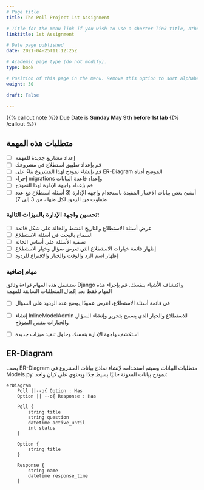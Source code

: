 ```yaml
---
# Page title
title: The Poll Project 1st Assignment

# Title for the menu link if you wish to use a shorter link title, otherwise remove this option.
linktitle: 1st Assignment

# Date page published
date: 2021-04-25T11:12:25Z

# Academic page type (do not modify).
type: book

# Position of this page in the menu. Remove this option to sort alphabetically.
weight: 30

draft: False

---
```


{{% callout note %}}
Due Date is <strong>Sunday May 9th before 1st lab</strong>
{{% /callout %}}

## متطلبات هذه المهمة

- [ ] إعداد مشاريع جديدة للمهمة
- [ ] قم بإعداد تطبيق استطلاع في مشروعك
- [ ] قم بإنشاء نموذج لهذا المشروع بناءً على ER-Diagram الموضح أدناه
- [ ] إجراء migrations وإعداد قاعدة البيانات
- [ ] قم بإعداد واجهة الإدارة لهذا النموذج
- [ ] أنشئ بعض بيانات الاختبار المفيدة باستخدام واجهة الإدارة (3 أسئلة استطلاع مع عدد متفاوت من الردود لكل منها ، من 3 إلى 7)

### تحسين واجهة الإدارة بالميزات التالية: 

- [ ] عرض أسئلة الاستطلاع والتاريخ النشط والحالة على شكل قائمة
- [ ] السماح بالبحث في أسئلة الاستطلاع
- [ ] تصفية الأسئلة على أساس الحالة
- [ ] إظهار قائمة خيارات الاستطلاع التي تعرض سؤال وخيار الاستطلاع
- [ ] إظهار اسم الرد والوقت والخيار والاقتراع للردود 

### مهام إضافية

ستشمل هذه المهام قراءة وثائق Django واكتشاف الأشياء بنفسك. قم بإجراء هذه المهام فقط بعد إكمال المتطلبات السابقة للمهمة

- [ ] في قائمة أسئلة الاستطلاع، اعرض عمودًا يوضح عدد الردود على السؤال
- [ ] إنشاء InlineModelAdmin للاستطلاع والخيار الذي يسمح بتحرير وإنشاء السؤال والخيارات بنفس النموذج
- [ ]  استكشف واجهة الإدارة بنفسك وحاول تنفيذ ميزات جديدة


## ER-Diagram

يصف ER-Diagram متطلبات البيانات وسيتم استخدامه لإنشاء نماذج بيانات المشروع في Models.py. نموذج بيانات المدونة حاليًا بسيط جدًا ويحتوي على كيان واحد: 

```mermaid
erDiagram
    Poll ||--o{ Option : Has
    Option || --o{ Response : Has

    Poll {
        string title
        string question
        datetime active_until
        int status 
    }
    
    Option {
        string title
    }

    Response {
        string name
        datetime response_time
    }
```


